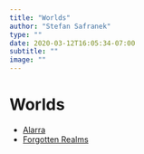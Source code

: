 ```yaml
---
title: "Worlds"
author: "Stefan Safranek"
type: ""
date: 2020-03-12T16:05:34-07:00
subtitle: ""
image: ""
---
```


# Worlds

 - [Alarra](/worlds/alarra/)
 - [Forgotten Realms](/worlds/forgotten-realms/)
